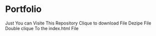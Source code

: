 # Portfolio
Just You can Visite This Repository 
Clique to download File
Dezipe File
Double clique To the index.html File
